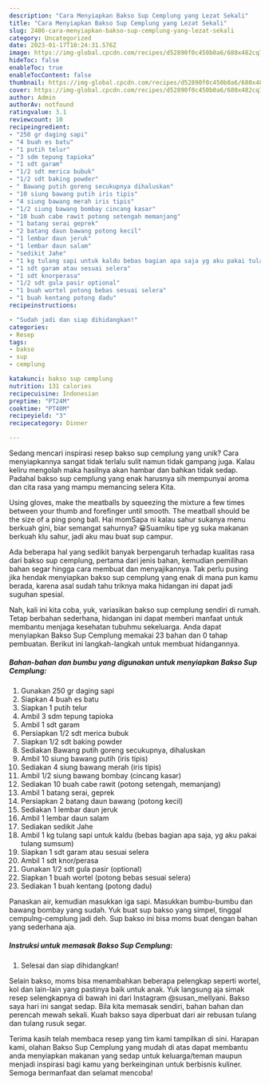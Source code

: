 ```yaml
---
description: "Cara Menyiapkan Bakso Sup Cemplung yang Lezat Sekali"
title: "Cara Menyiapkan Bakso Sup Cemplung yang Lezat Sekali"
slug: 2486-cara-menyiapkan-bakso-sup-cemplung-yang-lezat-sekali
category: Uncategorized
date: 2023-01-17T10:24:31.576Z
image: https://img-global.cpcdn.com/recipes/d52890f0c450b0a6/680x482cq70/bakso-sup-cemplung-foto-resep-utama.jpg
hideToc: false
enableToc: true
enableTocContent: false
thumbnail: https://img-global.cpcdn.com/recipes/d52890f0c450b0a6/680x482cq70/bakso-sup-cemplung-foto-resep-utama.jpg
cover: https://img-global.cpcdn.com/recipes/d52890f0c450b0a6/680x482cq70/bakso-sup-cemplung-foto-resep-utama.jpg
author: Admin
authorAv: notfound
ratingvalue: 3.1
reviewcount: 10
recipeingredient:
- "250 gr daging sapi"
- "4 buah es batu"
- "1 putih telur"
- "3 sdm tepung tapioka"
- "1 sdt garam"
- "1/2 sdt merica bubuk"
- "1/2 sdt baking powder"
- " Bawang putih goreng secukupnya dihaluskan"
- "10 siung bawang putih iris tipis"
- "4 siung bawang merah iris tipis"
- "1/2 siung bawang bombay cincang kasar"
- "10 buah cabe rawit potong setengah memanjang"
- "1 batang serai geprek"
- "2 batang daun bawang potong kecil"
- "1 lembar daun jeruk"
- "1 lembar daun salam"
- "sedikit Jahe"
- "1 kg tulang sapi untuk kaldu bebas bagian apa saja yg aku pakai tulang sumsum"
- "1 sdt garam atau sesuai selera"
- "1 sdt knorperasa"
- "1/2 sdt gula pasir optional"
- "1 buah wortel potong bebas sesuai selera"
- "1 buah kentang potong dadu"
recipeinstructions:

- "Sudah jadi dan siap dihidangkan!"
categories:
- Resep
tags:
- bakso
- sup
- cemplung

katakunci: bakso sup cemplung 
nutrition: 131 calories
recipecuisine: Indonesian
preptime: "PT24M"
cooktime: "PT40M"
recipeyield: "3"
recipecategory: Dinner

---
```





Sedang mencari inspirasi resep bakso sup cemplung yang unik? Cara menyiapkannya sangat tidak terlalu sulit namun tidak gampang juga. Kalau keliru mengolah maka hasilnya akan hambar dan bahkan tidak sedap. Padahal bakso sup cemplung yang enak harusnya sih mempunyai aroma dan cita rasa yang mampu memancing selera Kita.





Using gloves, make the meatballs by squeezing the mixture a few times between your thumb and forefinger until smooth. The meatball should be the size of a ping pong ball. Hai momSapa ni kalau sahur sukanya menu berkuah gini, biar semangat sahurnya? 😀Suamiku tipe yg suka makanan berkuah klu sahur, jadi aku mau buat sup campur.

Ada beberapa hal yang sedikit banyak berpengaruh terhadap kualitas rasa dari bakso sup cemplung, pertama dari jenis bahan, kemudian pemilihan bahan segar hingga cara membuat dan menyajikannya. Tak perlu pusing jika hendak menyiapkan bakso sup cemplung yang enak di mana pun kamu berada, karena asal sudah tahu triknya maka hidangan ini dapat jadi suguhan spesial.






Nah, kali ini kita coba, yuk, variasikan bakso sup cemplung sendiri di rumah. Tetap berbahan sederhana, hidangan ini dapat memberi manfaat untuk membantu menjaga kesehatan tubuhmu sekeluarga. Anda dapat menyiapkan Bakso Sup Cemplung memakai 23 bahan dan 0 tahap pembuatan. Berikut ini langkah-langkah untuk membuat hidangannya.

<!--inarticleads1-->

##### Bahan-bahan dan bumbu yang digunakan untuk menyiapkan Bakso Sup Cemplung:

1. Gunakan 250 gr daging sapi
1. Siapkan 4 buah es batu
1. Siapkan 1 putih telur
1. Ambil 3 sdm tepung tapioka
1. Ambil 1 sdt garam
1. Persiapkan 1/2 sdt merica bubuk
1. Siapkan 1/2 sdt baking powder
1. Sediakan  Bawang putih goreng secukupnya, dihaluskan
1. Ambil 10 siung bawang putih (iris tipis)
1. Sediakan 4 siung bawang merah (iris tipis)
1. Ambil 1/2 siung bawang bombay (cincang kasar)
1. Sediakan 10 buah cabe rawit (potong setengah, memanjang)
1. Ambil 1 batang serai, geprek
1. Persiapkan 2 batang daun bawang (potong kecil)
1. Sediakan 1 lembar daun jeruk
1. Ambil 1 lembar daun salam
1. Sediakan sedikit Jahe
1. Ambil 1 kg tulang sapi untuk kaldu (bebas bagian apa saja, yg aku pakai tulang sumsum)
1. Siapkan 1 sdt garam atau sesuai selera
1. Ambil 1 sdt knor/perasa
1. Gunakan 1/2 sdt gula pasir (optional)
1. Siapkan 1 buah wortel (potong bebas sesuai selera)
1. Sediakan 1 buah kentang (potong dadu)


Panaskan air, kemudian masukkan iga sapi. Masukkan bumbu-bumbu dan bawang bombay yang sudah. Yuk buat sup bakso yang simpel, tinggal cempulng-cemplung jadi deh. Sup bakso ini bisa moms buat dengan bahan yang sederhana aja. 

<!--inarticleads2-->

##### Instruksi untuk memasak Bakso Sup Cemplung:


1. Selesai dan siap dihidangkan!

Selain bakso, moms bisa menambahkan beberapa pelengkap seperti wortel, kol dan lain-lain yang pastinya baik untuk anak. Yuk langsung aja simak resep selengkapnya di bawah ini dari Instagram @susan_mellyani. Bakso saya hari ini sangat sedap. Bila kita memasak sendiri, bahan bahan dan perencah mewah sekali. Kuah bakso saya diperbuat dari air rebusan tulang dan tulang rusuk segar. 

Terima kasih telah membaca resep yang tim kami tampilkan di sini. Harapan kami, olahan Bakso Sup Cemplung yang mudah di atas dapat membantu anda menyiapkan makanan yang sedap untuk keluarga/teman maupun menjadi inspirasi bagi kamu yang berkeinginan untuk berbisnis kuliner. Semoga bermanfaat dan selamat mencoba!

